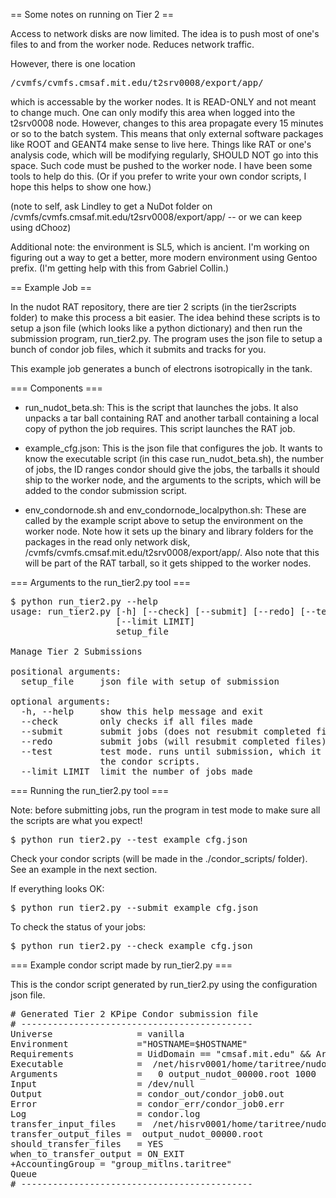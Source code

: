 == Some notes on running on Tier 2 ==

Access to network disks are now limited.  The idea is to push most of one's files to and from the worker node.  Reduces network traffic.

However, there is one location

<pre>
/cvmfs/cvmfs.cmsaf.mit.edu/t2srv0008/export/app/ 
</pre>

which is accessable by the worker nodes. It is READ-ONLY and not meant to change much.  One can only modify this area when logged into the t2srv0008 node. However, changes to this area propagate every 15 minutes or so to the batch system.  This means that only external software packages like ROOT and GEANT4 make sense to live here.  Things like RAT or one's analysis code, which will be modifying regularly, SHOULD NOT go into this space.  Such code must be pushed to the worker node. I have been some tools to help do this.  (Or if you prefer to write your own condor scripts, I hope this helps to show one how.)

(note to self, ask Lindley to get a NuDot folder on /cvmfs/cvmfs.cmsaf.mit.edu/t2srv0008/export/app/  -- or we can keep using dChooz)

Additional note: the environment is SL5, which is ancient.  I'm working on figuring out a way to get a better, more modern environment using Gentoo prefix. (I'm getting help with this from Gabriel Collin.)

== Example Job ==

In the nudot RAT repository, there are tier 2 scripts (in the tier2scripts folder) to make this process a bit easier.  The idea behind these scripts is to setup a json file (which looks like a python dictionary) and then run the submission program, run_tier2.py.  The program uses the json file to setup a bunch of condor job files, which it submits and tracks for you.

This example job generates a bunch of electrons isotropically in the tank.

=== Components ===

* run_nudot_beta.sh: This is the script that launches the jobs. It also unpacks a tar ball containing RAT and another tarball containing a local copy of python the job requires. This script launches the RAT job.

* example_cfg.json: This is the json file that configures the job.  It wants to know the executable script (in this case run_nudot_beta.sh), the number of jobs, the ID ranges condor should give the jobs, the tarballs it should ship to the worker node, and the arguments to the scripts, which will be added to the condor submission script.

* env_condornode.sh and env_condornode_localpython.sh: These are called by the example script above to setup the environment on the worker node.  Note how it sets up the binary and library folders for the packages in the read only network disk, /cvmfs/cvmfs.cmsaf.mit.edu/t2srv0008/export/app/. Also note that this will be part of the RAT tarball, so it gets shipped to the worker nodes.

=== Arguments to the run_tier2.py tool ===

<pre>
$ python run_tier2.py --help
usage: run_tier2.py [-h] [--check] [--submit] [--redo] [--test]
                    [--limit LIMIT]
                    setup_file

Manage Tier 2 Submissions

positional arguments:
  setup_file     json file with setup of submission

optional arguments:
  -h, --help     show this help message and exit
  --check        only checks if all files made
  --submit       submit jobs (does not resubmit completed files)
  --redo         submit jobs (will resubmit completed files)
  --test         test mode. runs until submission, which it will skip. makes
                 the condor scripts.
  --limit LIMIT  limit the number of jobs made
</pre>

=== Running the run_tier2.py tool ===

Note: before submitting jobs, run the program in test mode to make sure all the scripts are what you expect!

<pre>
$ python run_tier2.py --test example_cfg.json
</pre>

Check your condor scripts (will be made in the ./condor_scripts/ folder). See an example in the next section.

If everything looks OK:

<pre>
$ python run_tier2.py --submit example_cfg.json
</pre>

To check the status of your jobs:

<pre>
$ python run_tier2.py --check example_cfg.json
</pre>


=== Example condor script made by run_tier2.py ===

This is the condor script generated by run_tier2.py using the configuration json file.

<pre>
# Generated Tier 2 KPipe Condor submission file
# --------------------------------------------
Universe                = vanilla
Environment             ="HOSTNAME=$HOSTNAME"
Requirements            = UidDomain == "cmsaf.mit.edu" && Arch == "X86_64" && HasFileTransfer
Executable              =  /net/hisrv0001/home/taritree/nudot/ratpac-nudot/tier2scripts/run_nudot_beta.sh
Arguments               =   0 output_nudot_00000.root 1000
Input                   = /dev/null
Output                  = condor_out/condor_job0.out
Error                   = condor_err/condor_job0.err
Log                     = condor.log
transfer_input_files    =  /net/hisrv0001/home/taritree/nudot/rat.tar.gz, /net/hisrv0001/home/taritree/kpipe/production/python2.6.9.tar
transfer_output_files =  output_nudot_00000.root
should_transfer_files   = YES
when_to_transfer_output = ON_EXIT
+AccountingGroup = "group_mitlns.taritree"
Queue
# --------------------------------------------
</pre>
